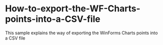 # How-to-export-the-WF-Charts-points-into-a-CSV-file
This sample explains the way of exporting the WinForms Charts points into a CSV file
